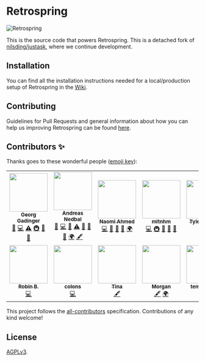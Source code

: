 # Retrospring
![Retrospring](https://github.com/Retrospring/retrospring/workflows/Retrospring/badge.svg)

This is the source code that powers Retrospring. This is a detached fork of
[nilsding/justask](https://github.com/nilsding/justask), where we continue
development.

## Installation

You can find all the installation instructions needed for a local/production
setup of Retrospring in the
[Wiki](https://github.com/Retrospring/retrospring/wiki/Setup).

## Contributing

Guidelines for Pull Requests and general information about how you can help us
improving Retrospring can be found
[here](https://github.com/Retrospring/retrospring/blob/master/.github/CONTRIBUTING.md).

## Contributors ✨

Thanks goes to these wonderful people ([emoji key](https://allcontributors.org/docs/en/emoji-key)):

<!-- ALL-CONTRIBUTORS-LIST:START - Do not remove or modify this section -->
<!-- prettier-ignore-start -->
<!-- markdownlint-disable -->
<table>
  <tr>
    <td align="center"><a href="https://nilsding.org"><img src="https://avatars0.githubusercontent.com/u/1809170?v=4" width="100px;" alt=""/><br /><sub><b>Georg Gadinger</b></sub></a><br /><a href="#maintenance-nilsding" title="Maintenance">🚧</a> <a href="https://github.com/Retrospring/retrospring/commits?author=nilsding" title="Code">💻</a> <a href="https://github.com/Retrospring/retrospring/commits?author=nilsding" title="Tests">⚠️</a> <a href="#infra-nilsding" title="Infrastructure (Hosting, Build-Tools, etc)">🚇</a> <a href="https://github.com/Retrospring/retrospring/issues?q=author%3Anilsding" title="Bug reports">🐛</a> <a href="https://github.com/Retrospring/retrospring/pulls?q=is%3Apr+reviewed-by%3Anilsding" title="Reviewed Pull Requests">👀</a></td>
    <td align="center"><a href="https://pixelde.su"><img src="https://avatars2.githubusercontent.com/u/1774242?v=4" width="100px;" alt=""/><br /><sub><b>Andreas Nedbal</b></sub></a><br /><a href="#maintenance-pixeldesu" title="Maintenance">🚧</a> <a href="https://github.com/Retrospring/retrospring/commits?author=pixeldesu" title="Code">💻</a> <a href="#design-pixeldesu" title="Design">🎨</a> <a href="https://github.com/Retrospring/retrospring/commits?author=pixeldesu" title="Tests">⚠️</a> <a href="https://github.com/Retrospring/retrospring/issues?q=author%3Apixeldesu" title="Bug reports">🐛</a> <a href="https://github.com/Retrospring/retrospring/pulls?q=is%3Apr+reviewed-by%3Apixeldesu" title="Reviewed Pull Requests">👀</a> <a href="#ideas-pixeldesu" title="Ideas, Planning, & Feedback">🤔</a> <a href="#translation-pixeldesu" title="Translation">🌍</a> <a href="#content-pixeldesu" title="Content">🖋</a></td>
    <td align="center"><a href="http://chomp.gg/"><img src="https://avatars2.githubusercontent.com/u/614231?v=4" width="100px;" alt=""/><br /><sub><b>Naomi Ahmed</b></sub></a><br /><a href="https://github.com/Retrospring/retrospring/commits?author=healingbrew" title="Code">💻</a> <a href="#design-healingbrew" title="Design">🎨</a> <a href="https://github.com/Retrospring/retrospring/issues?q=author%3Ahealingbrew" title="Bug reports">🐛</a> <a href="#ideas-healingbrew" title="Ideas, Planning, & Feedback">🤔</a> <a href="#translation-healingbrew" title="Translation">🌍</a></td>
    <td align="center"><a href="https://kjk.dog"><img src="https://avatars3.githubusercontent.com/u/6197148?v=4" width="100px;" alt=""/><br /><sub><b>mltnhm</b></sub></a><br /><a href="https://github.com/Retrospring/retrospring/commits?author=mltnhm" title="Code">💻</a> <a href="#infra-mltnhm" title="Infrastructure (Hosting, Build-Tools, etc)">🚇</a> <a href="https://github.com/Retrospring/retrospring/issues?q=author%3Amltnhm" title="Bug reports">🐛</a> <a href="#ideas-mltnhm" title="Ideas, Planning, & Feedback">🤔</a> <a href="https://github.com/Retrospring/retrospring/pulls?q=is%3Apr+reviewed-by%3Amltnhm" title="Reviewed Pull Requests">👀</a></td>
    <td align="center"><a href="http://tylercorsair.com/"><img src="https://avatars1.githubusercontent.com/u/1847891?v=4" width="100px;" alt=""/><br /><sub><b>Tyler Corsair</b></sub></a><br /><a href="#content-corsair" title="Content">🖋</a></td>
    <td align="center"><a href="https://www.gramma.name/"><img src="https://avatars1.githubusercontent.com/u/5408476?v=4" width="100px;" alt=""/><br /><sub><b>Marcel</b></sub></a><br /><a href="[🖥](https://github.com/Retrospring/retrospring-blend)," title="Worked on an Windows UWP/Blend app.">🖥</a></td>
    <td align="center"><a href="https://twitter.com/_liclac"><img src="https://avatars1.githubusercontent.com/u/428026?v=4" width="100px;" alt=""/><br /><sub><b>embr</b></sub></a><br /><a href="[📱](https://github.com/Retrospring/retrospring-ios)," title="Worked on an iOS app.">📱</a></td>
  </tr>
  <tr>
    <td align="center"><a href="https://coderobe.net/"><img src="https://avatars1.githubusercontent.com/u/8442384?v=4" width="100px;" alt=""/><br /><sub><b>Robin B.</b></sub></a><br /><a href="https://github.com/Retrospring/retrospring/commits?author=coderobe" title="Code">💻</a></td>
    <td align="center"><a href="https://colons.co"><img src="https://avatars2.githubusercontent.com/u/1394710?v=4" width="100px;" alt=""/><br /><sub><b>colons</b></sub></a><br /><a href="https://github.com/Retrospring/retrospring/commits?author=colons" title="Code">💻</a></td>
    <td align="center"><a href="https://tina.moe"><img src="https://avatars2.githubusercontent.com/u/9400466?v=4" width="100px;" alt=""/><br /><sub><b>Tina</b></sub></a><br /><a href="#content-skielred" title="Content">🖋</a></td>
    <td align="center"><a href="https://zxq.co/howl"><img src="https://avatars0.githubusercontent.com/u/4681308?v=4" width="100px;" alt=""/><br /><sub><b>Morgan</b></sub></a><br /><a href="#content-thehowl" title="Content">🖋</a> <a href="#translation-thehowl" title="Translation">🌍</a></td>
    <td align="center"><a href="https://twitter.com/tmprnz"><img src="https://avatars3.githubusercontent.com/u/3785923?v=4" width="100px;" alt=""/><br /><sub><b>temperance</b></sub></a><br /><a href="#translation-tmprnc" title="Translation">🌍</a></td>
    <td align="center"><a href="https://github.com/Filippus"><img src="https://avatars2.githubusercontent.com/u/11085847?v=4" width="100px;" alt=""/><br /><sub><b>Vilppu P.</b></sub></a><br /><a href="#translation-Filippus" title="Translation">🌍</a></td>
    <td align="center"><a href="https://tupsu.tuuba.moe/"><img src="https://avatars0.githubusercontent.com/u/6755916?v=4" width="100px;" alt=""/><br /><sub><b>Saskia</b></sub></a><br /><a href="#translation-tupsut" title="Translation">🌍</a></td>
  </tr>
</table>

<!-- markdownlint-enable -->
<!-- prettier-ignore-end -->
<!-- ALL-CONTRIBUTORS-LIST:END -->

This project follows the [all-contributors](https://github.com/all-contributors/all-contributors) specification. Contributions of any kind welcome!

## License

[AGPLv3](https://github.com/Retrospring/retrospring/blob/master/LICENSE).
